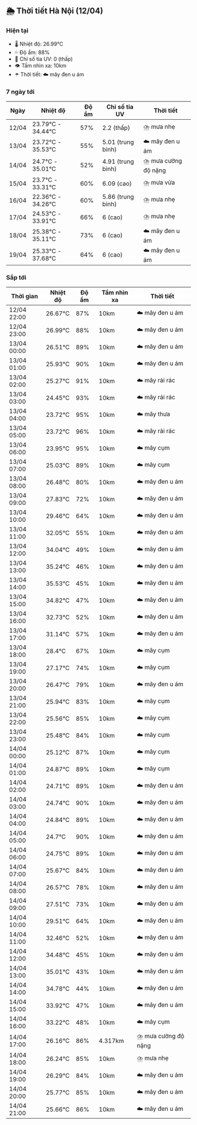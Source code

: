 ## 🌦️ Thời tiết Hà Nội (12/04)

### Hiện tại

- 🌡️ Nhiệt độ: 26.99℃
- 💦 Độ ẩm: 88%
- 🌟 Chỉ số tia UV: 0 (thấp)
- 👁️ Tầm nhìn xa: 10km
- ☂️ Thời tiết: ☁️ mây đen u ám

### 7 ngày tới

| Ngày | Nhiệt độ | Độ ẩm | Chỉ số tia UV | Thời tiết |
| --- | --- | --- | --- | --- |
| 12/04 | 23.79℃ - 34.44℃ | 57% | 2.2 (thấp) | ⛈️ mưa nhẹ |
| 13/04 | 23.72℃ - 35.53℃ | 55% | 5.01 (trung bình) | ☁️ mây đen u ám |
| 14/04 | 24.7℃ - 35.01℃ | 52% | 4.91 (trung bình) | ⛈️ mưa cường độ nặng |
| 15/04 | 23.7℃ - 33.31℃ | 60% | 6.09 (cao) | ⛈️ mưa vừa |
| 16/04 | 22.36℃ - 34.26℃ | 60% | 5.86 (trung bình) | ⛈️ mưa nhẹ |
| 17/04 | 24.53℃ - 33.91℃ | 66% | 6 (cao) | ⛈️ mưa nhẹ |
| 18/04 | 25.38℃ - 35.11℃ | 73% | 6 (cao) | ☁️ mây đen u ám |
| 19/04 | 25.33℃ - 37.68℃ | 64% | 6 (cao) | ☁️ mây đen u ám |

### Sắp tới

| Thời gian | Nhiệt độ | Độ ẩm | Tầm nhìn xa | Thời tiết |
| --- | --- | --- | --- | --- |
| 12/04 22:00 | 26.67℃ | 87% | 10km | ☁️ mây đen u ám |
| 12/04 23:00 | 26.99℃ | 88% | 10km | ☁️ mây đen u ám |
| 13/04 00:00 | 26.51℃ | 89% | 10km | ☁️ mây đen u ám |
| 13/04 01:00 | 25.93℃ | 90% | 10km | ☁️ mây đen u ám |
| 13/04 02:00 | 25.27℃ | 91% | 10km | ☁️ mây rải rác |
| 13/04 03:00 | 24.45℃ | 93% | 10km | ☁️ mây rải rác |
| 13/04 04:00 | 23.72℃ | 95% | 10km | ☁️ mây thưa |
| 13/04 05:00 | 23.72℃ | 96% | 10km | ☁️ mây rải rác |
| 13/04 06:00 | 23.95℃ | 95% | 10km | ☁️ mây cụm |
| 13/04 07:00 | 25.03℃ | 89% | 10km | ☁️ mây cụm |
| 13/04 08:00 | 26.48℃ | 80% | 10km | ☁️ mây đen u ám |
| 13/04 09:00 | 27.83℃ | 72% | 10km | ☁️ mây đen u ám |
| 13/04 10:00 | 29.46℃ | 64% | 10km | ☁️ mây đen u ám |
| 13/04 11:00 | 32.05℃ | 55% | 10km | ☁️ mây đen u ám |
| 13/04 12:00 | 34.04℃ | 49% | 10km | ☁️ mây đen u ám |
| 13/04 13:00 | 35.24℃ | 46% | 10km | ☁️ mây đen u ám |
| 13/04 14:00 | 35.53℃ | 45% | 10km | ☁️ mây đen u ám |
| 13/04 15:00 | 34.82℃ | 47% | 10km | ☁️ mây đen u ám |
| 13/04 16:00 | 32.73℃ | 52% | 10km | ☁️ mây đen u ám |
| 13/04 17:00 | 31.14℃ | 57% | 10km | ☁️ mây đen u ám |
| 13/04 18:00 | 28.4℃ | 67% | 10km | ☁️ mây cụm |
| 13/04 19:00 | 27.17℃ | 74% | 10km | ☁️ mây cụm |
| 13/04 20:00 | 26.47℃ | 79% | 10km | ☁️ mây đen u ám |
| 13/04 21:00 | 25.94℃ | 83% | 10km | ☁️ mây cụm |
| 13/04 22:00 | 25.56℃ | 85% | 10km | ☁️ mây cụm |
| 13/04 23:00 | 25.48℃ | 84% | 10km | ☁️ mây cụm |
| 14/04 00:00 | 25.12℃ | 87% | 10km | ☁️ mây cụm |
| 14/04 01:00 | 24.87℃ | 89% | 10km | ☁️ mây cụm |
| 14/04 02:00 | 24.71℃ | 89% | 10km | ☁️ mây đen u ám |
| 14/04 03:00 | 24.74℃ | 90% | 10km | ☁️ mây đen u ám |
| 14/04 04:00 | 24.84℃ | 89% | 10km | ☁️ mây đen u ám |
| 14/04 05:00 | 24.7℃ | 90% | 10km | ☁️ mây đen u ám |
| 14/04 06:00 | 24.75℃ | 89% | 10km | ☁️ mây đen u ám |
| 14/04 07:00 | 25.67℃ | 84% | 10km | ☁️ mây đen u ám |
| 14/04 08:00 | 26.57℃ | 78% | 10km | ☁️ mây đen u ám |
| 14/04 09:00 | 27.51℃ | 73% | 10km | ☁️ mây đen u ám |
| 14/04 10:00 | 29.51℃ | 64% | 10km | ☁️ mây đen u ám |
| 14/04 11:00 | 32.46℃ | 52% | 10km | ☁️ mây đen u ám |
| 14/04 12:00 | 34.48℃ | 45% | 10km | ☁️ mây đen u ám |
| 14/04 13:00 | 35.01℃ | 43% | 10km | ☁️ mây đen u ám |
| 14/04 14:00 | 34.78℃ | 44% | 10km | ☁️ mây đen u ám |
| 14/04 15:00 | 33.92℃ | 47% | 10km | ☁️ mây đen u ám |
| 14/04 16:00 | 33.22℃ | 48% | 10km | ☁️ mây cụm |
| 14/04 17:00 | 26.16℃ | 86% | 4.317km | ⛈️ mưa cường độ nặng |
| 14/04 18:00 | 26.24℃ | 85% | 10km | ⛈️ mưa nhẹ |
| 14/04 19:00 | 26.29℃ | 84% | 10km | ☁️ mây đen u ám |
| 14/04 20:00 | 25.77℃ | 85% | 10km | ☁️ mây đen u ám |
| 14/04 21:00 | 25.66℃ | 86% | 10km | ☁️ mây đen u ám |
